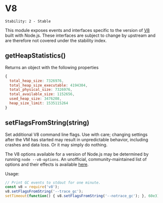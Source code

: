 # V8

    Stability: 2 - Stable

This module exposes events and interfaces specific to the version of [V8][]
built with Node.js.  These interfaces are subject to change by upstream and are
therefore not covered under the stability index.

## getHeapStatistics()

Returns an object with the following properties

```js
{
  total_heap_size: 7326976,
  total_heap_size_executable: 4194304,
  total_physical_size: 7326976,
  total_available_size: 1152656,
  used_heap_size: 3476208,
  heap_size_limit: 1535115264
}
```

## setFlagsFromString(string)

Set additional V8 command line flags.  Use with care; changing settings
after the VM has started may result in unpredictable behavior, including
crashes and data loss.  Or it may simply do nothing.

The V8 options available for a version of Node.js may be determined by running
`node --v8-options`.  An unofficial, community-maintained list of options
and their effects is available [here][].

Usage:

```js
// Print GC events to stdout for one minute.
const v8 = require('v8');
v8.setFlagsFromString('--trace_gc');
setTimeout(function() { v8.setFlagsFromString('--notrace_gc'); }, 60e3);
```

[V8]: https://developers.google.com/v8/
[here]: https://github.com/thlorenz/v8-flags/blob/master/flags-0.11.md
